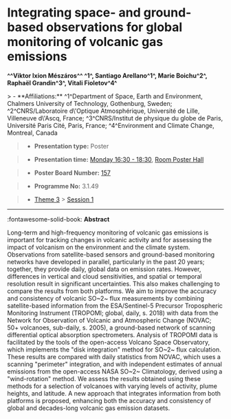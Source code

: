 # Integrating space- and ground-based observations for global monitoring of volcanic gas emissions

**^^Viktor Ixion Mészáros^^ ^1^, Santiago Arellano^1^, Marie Boichu^2^, Raphaël Grandin^3^, Vitali Fioletov^4^**

<!-- more -->> - **Affiliations:** ^1^Department of Space, Earth and Environment, Chalmers University of Technology, Gothenburg, Sweden; ^2^CNRS/Laboratoire d\'Optique Atmosphérique, Université de Lille, Villeneuve d\'Ascq, France; ^3^CNRS/Institut de physique du globe de Paris, Université Paris Cité, Paris, France; ^4^Environment and Climate Change, Montreal, Canada

> - **Presentation type:** Poster

> - **Presentation time:** [Monday 16:30 - 18:30](../sessions_comparison.md#__tabbed_1_6), [Room Poster Hall](../maps_venue.md#__tabbed_1_1)

> - **Poster Board Number:** [157](../map_poster_boards.md#monday)

> - **Programme No:** 3.1.49

> - [Theme 3](../theme3.md) > [Session 1](../sessions/session-3-1.md)

--- 

:fontawesome-solid-book: **Abstract**

Long-term and high-frequency monitoring of volcanic gas emissions is important for tracking changes in volcanic activity and for assessing the impact of volcanism on the environment and the climate system. Observations from satellite-based sensors and ground-based monitoring networks have developed in parallel, particularly in the past 20 years; together, they provide daily, global data on emission rates. However, differences in vertical and cloud sensitivities, and spatial or temporal resolution result in significant uncertainties. This also makes challenging to compare the results from both platforms.
We aim to improve the accuracy and consistency of volcanic SO~2~ flux measurements by combining satellite-based information from the ESA/Sentinel-5 Precursor Tropospheric Monitoring Instrument (TROPOMI; global, daily, s. 2018) with data from the Network for Observation of Volcanic and Atmospheric Change (NOVAC; 50+ volcanoes, sub-daily, s. 2005), a ground-based network of scanning differential optical absorption spectrometers. Analysis of TROPOMI data is facilitated by the tools of the open-access Volcano Space Observatory, which implements the "disk integration" method for SO~2~ flux calculation. These results are compared with daily statistics from NOVAC, which uses a scanning "perimeter" integration, and with independent estimates of annual emissions from the open-access NASA SO~2~ Climatology, derived using a "wind-rotation" method.
We assess the results obtained using these methods for a selection of volcanoes with varying levels of activity, plume heights, and latitude. A new approach that integrates information from both platforms is proposed, enhancing both the accuracy and consistency of global and decades-long volcanic gas emission datasets.

